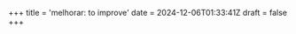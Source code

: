 +++
title = 'melhorar: to improve'
date = 2024-12-06T01:33:41Z
draft = false       
+++

<!-- # Melhorar -->
